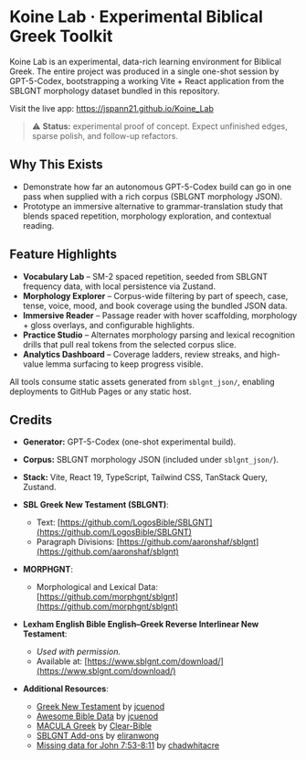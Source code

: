 # Koine Lab · Experimental Biblical Greek Toolkit

Koine Lab is an experimental, data-rich learning environment for Biblical Greek. The entire project was produced in a single one-shot session by GPT-5-Codex, bootstrapping a working Vite + React application from the SBLGNT morphology dataset bundled in this repository.

Visit the live app: https://jspann21.github.io/Koine_Lab

> ⚠️ **Status:** experimental proof of concept. Expect unfinished edges, sparse polish, and follow-up refactors.

## Why This Exists

- Demonstrate how far an autonomous GPT-5-Codex build can go in one pass when supplied with a rich corpus (SBLGNT morphology JSON).
- Prototype an immersive alternative to grammar-translation study that blends spaced repetition, morphology exploration, and contextual reading.


## Feature Highlights

- **Vocabulary Lab** – SM-2 spaced repetition, seeded from SBLGNT frequency data, with local persistence via Zustand.
- **Morphology Explorer** – Corpus-wide filtering by part of speech, case, tense, voice, mood, and book coverage using the bundled JSON data.
- **Immersive Reader** – Passage reader with hover scaffolding, morphology + gloss overlays, and configurable highlights.
- **Practice Studio** – Alternates morphology parsing and lexical recognition drills that pull real tokens from the selected corpus slice.
- **Analytics Dashboard** – Coverage ladders, review streaks, and high-value lemma surfacing to keep progress visible.

All tools consume static assets generated from `sblgnt_json/`, enabling deployments to GitHub Pages or any static host.


## Credits

- **Generator:** GPT-5-Codex (one-shot experimental build).
- **Corpus:** SBLGNT morphology JSON (included under `sblgnt_json/`).
- **Stack:** Vite, React 19, TypeScript, Tailwind CSS, TanStack Query, Zustand.
 
- **SBL Greek New Testament (SBLGNT)**:
  - Text: [https://github.com/LogosBible/SBLGNT](https://github.com/LogosBible/SBLGNT)
  - Paragraph Divisions: [https://github.com/aaronshaf/sblgnt](https://github.com/aaronshaf/sblgnt)
- **MORPHGNT**:
  - Morphological and Lexical Data: [https://github.com/morphgnt/sblgnt](https://github.com/morphgnt/sblgnt)
- **Lexham English Bible English–Greek Reverse Interlinear New Testament**:
  - *Used with permission.*
  - Available at: [https://www.sblgnt.com/download/](https://www.sblgnt.com/download/)
- **Additional Resources**:
  - [Greek New Testament](https://github.com/jcuenod/greek-new-testament) by [jcuenod](https://github.com/jcuenod)
  - [Awesome Bible Data](https://github.com/jcuenod/awesome-bible-data) by [jcuenod](https://github.com/jcuenod)
  - [MACULA Greek](https://github.com/Clear-Bible/macula-greek) by [Clear-Bible](https://github.com/Clear-Bible)
  - [SBLGNT Add-ons](https://github.com/eliranwong/SBLGNT-add-ons/tree/master) by [eliranwong](https://github.com/eliranwong)
  - [Missing data for John 7:53-8:11](https://gist.github.com/chadwhitacre/21497c4d0a7326dccfed79798cfb9dc8) by [chadwhitacre](https://gist.github.com/chadwhitacre)